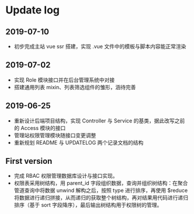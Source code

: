 # Update log

## 2019-07-10

* 初步完成主站 vue ssr 搭建，实现 .vue 文件中的模板与脚本内容能正常渲染

## 2019-07-02

* 实现 Role 模块接口并在后台管理系统中对接
* 搭建通用列表 mixin、列表筛选组件的雏形，涵待完善

## 2019-06-25

* 重新设计后端项目结构，实现 Controller 与 Service 的基类，据此改写之前的 Access 模块的接口
* 管理站权限管理模块随接口变更调整
* 重新规划 README 与 UPDATELOG 两个记录文档的结构

## First version

* 完成 RBAC 权限管理数据库设计与接口实现。
* 权限表采用树结构，用 parent_id 字段组织数据，查询并组织树结构：在聚合管道查询中将数据 unwind 解构之后，按照 type 进行排序，再使用 $reduce 将数据进行递归拼接，从而递归的获取整个树结构，再对结果用代码进行递归排序（基于 sort 字段降序），最后输出树结构用于权限树的管理。
